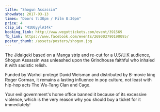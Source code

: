 ```yaml
---
title: "Shogun Assassin"
showdate: 2017-03-13
times: "Doors 7:30pm / Film 8:30pm"
price: 4
clip_id: "41UGyylAI4k"
booking_link: http://www.wegottickets.com/event/391569
fb_link: https://www.facebook.com/events/269003790190095/
poster_thumb: /assets/posters/shogun.jpg
---
```

The Jidaigeki based on a Manga strip and re-cut for a U.S/U.K audience, Shogun Assassin was unleashed upon the Grindhouse faithful who inhaled it with sadistic relish.

Funded by Warhol protegé David Weisman and distributed by B-movie king Roger Corman, it remains a lasting influence in pop culture, not least with hip-hop acts The Wu-Tang Clan and Cage. 

Your evil government's home office banned it because of its excessive violence, which is the very reason why you should buy a ticket for it immediately!

